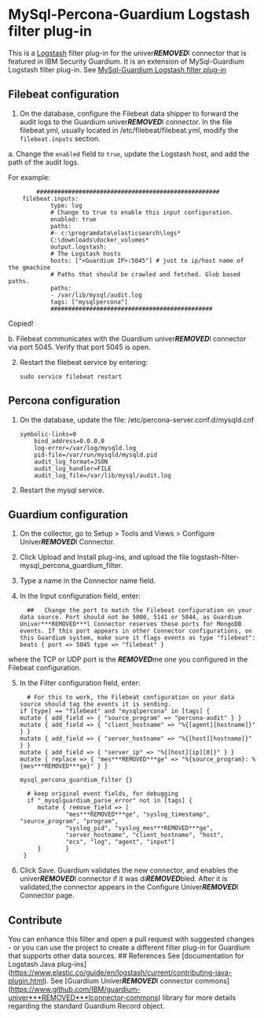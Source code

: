# MySql-Percona-Guardium Logstash filter plug-in 

This is a [Logstash](https://github.com/elastic/logstash) filter plug-in for the univer***REMOVED***l connector that is featured in IBM Security Guardium. It is an extension of MySql-Guardium Logstash filter plug-in. See [MySql-Guardium Logstash filter plug-in](https://github.ibm.com/Activity-Insights/univer***REMOVED***l-connectors/blob/master/filter-plugin/logstash-filter-mysql-guardium/README.md)

## Filebeat configuration


1.  On the database, configure the Filebeat data shipper to forward the audit logs to the Guardium univer***REMOVED***l connector. In the file filebeat.yml, usually located in /etc/filebeat/filebeat.yml, modify the `filebeat.inputs` section.

  a.  Change the `enabled` field to `true`, update the Logstash host, and add the path of the audit logs. 
  
  For example:
        
            #‌#‌#‌#‌#‌#‌#‌#‌#‌#‌#‌#‌#‌#‌#‌#‌#‌#‌#‌#‌#‌#‌#‌#‌#‌#‌#‌#‌#‌#‌#‌#‌#‌#‌#‌#‌#‌#‌#‌#‌#‌#‌#‌#‌#‌#‌#‌#‌#‌#‌#‌#‌
	    filebeat.inputs:
                type: log
                #‌ Change to true to enable this input configuration.
                enabled: true 
                paths:
                #‌- c:\programdata\elasticsearch\logs*
                C:\downloads\docker_volumes*
                output.logstash:
                #‌ The Logstash hosts
                hosts: ["<Guardium IP>:5045"] #‌ just to ip/host name of the gmachine
                # Paths that should be crawled and fetched. Glob based paths.
                paths: 
                - /var/lib/mysql/audit.log
                tags: ["mysqlpercona"] 
                #‌#‌#‌#‌#‌#‌#‌#‌#‌#‌#‌#‌#‌#‌#‌#‌#‌#‌#‌#‌#‌#‌#‌#‌#‌#‌#‌#‌#‌#‌#‌#‌#‌#‌#‌#‌#‌#‌#‌#‌#‌#‌#‌#‌#‌#
            
        
  Copied!
        
  b. Filebeat communicates with the Guardium univer***REMOVED***l connector via port 5045. Verify that port 5045 is open.

2.  Restart the filebeat service by entering:
    
        sudo service filebeat restart
    

Percona configuration
---------------------

1.  On the database, update the file: /etc/percona-server.conf.d/mysqld.cnf
    
        symbolic-links=0
            bind_address=0.0.0.0
            log-error=/var/log/mysqld.log
            pid-file=/var/run/mysqld/mysqld.pid
            audit_log_format=JSON
            audit_log_handler=FILE
            audit_log_file=/var/lib/mysql/audit.log
    
2.  Restart the mysql service.

## Guardium configuration
1. On the collector, go to Setup > Tools and Views > Configure Univer***REMOVED***l Connector.

2. Click Upload and Install plug-ins, and upload the file logstash-filter-mysql_percona_guardium_filter.

3. Type a name in the Connector name field.
4. In the Input configuration field, enter:

         ##   Change the port to match the Filebeat configuration on your data source. Port should not be 5000, 5141 or 5044, as Guardium Univer***REMOVED***l Connector reserves these ports for MongoDB events. If this port appears in other Connector configurations, on this Guardium system, make sure it flags events as type "filebeat":
       beats { port => 5045 type => "filebeat" } 

where the TCP or UDP port is the ***REMOVED***me one you configured in the Filebeat configuration.

5. In the Filter configuration field, enter:
       
         # For this to work, the Filebeat configuration on your data source should tag the events it is sending.  
       if [type] == "filebeat" and "mysqlpercona" in [tags] {
       mutate { add_field => { "source_program" => "percona-audit" } }
       mutate { add_field => { "client_hostname" => "%{[agent][hostname]}" } }
       mutate { add_field => { "server_hostname" => "%{[host][hostname]}" } }
       mutate { add_field => { "server_ip" => "%{[host][ip][0]}" } }
       mutate { replace => { "mes***REMOVED***ge" => "%{source_program}: %{mes***REMOVED***ge}" } }

	   mysql_percona_guardium_filter {}
	
   	     # keep original event fields, for debugging
   	     if "_mysqlguardium_parse_error" not in [tags] {
			mutate { remove_field => [
					"mes***REMOVED***ge", "syslog_timestamp", "source_program", "program",
					"syslog_pid", "syslog_mes***REMOVED***ge",
					"server_hostname", "client_hostname", "host",
					"ecs", "log", "agent", "input"]
			}   	}
        }

6. Click Save. Guardium validates the new connector, and enables the univer***REMOVED***l connector if it was di***REMOVED***bled. After it is validated,the connector appears in the Configure Univer***REMOVED***l Connector page.

 ## Contribute
  You can enhance this filter and open a pull request with suggested changes - or you can use the project to create a different filter plug-in for Guardium that supports other data sources. ## References See \[documentation for Logstash Java plug-ins\](https://www.elastic.co/guide/en/logstash/current/contributing-java-plugin.html). See \[Guardium Univer***REMOVED***l connector commons\](https://www.github.com/IBM/guardium-univer***REMOVED***lconnector-commons) library for more details regarding the standard Guardium Record object.
